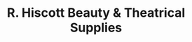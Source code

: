 ---
title: "R. Hiscott Beauty & Theatrical Supplies"
url: /toronto/r-hiscott-beauty-und-theatrical-supplies/
shop: Leerstehend
---